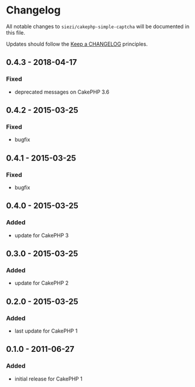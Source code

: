 # Changelog

All notable changes to `siezi/cakephp-simple-captcha` will be documented in this file.

Updates should follow the [Keep a CHANGELOG](http://keepachangelog.com/) principles.

<!-- Template
## next - 

### Added

- Nothing 

### Deprecated

- Nothing

### Fixed

- Nothing

### Removed

- Nothing

### Security

- Nothing
-->

## 0.4.3 - 2018-04-17

### Fixed

- deprecated messages on CakePHP 3.6

## 0.4.2 - 2015-03-25

### Fixed

- bugfix

## 0.4.1 - 2015-03-25

### Fixed

- bugfix

## 0.4.0 - 2015-03-25

### Added

- update for CakePHP 3

## 0.3.0 - 2015-03-25

### Added

- update for CakePHP 2

## 0.2.0 - 2015-03-25

### Added

- last update for CakePHP 1

## 0.1.0 - 2011-06-27

### Added

- initial release  for CakePHP 1
